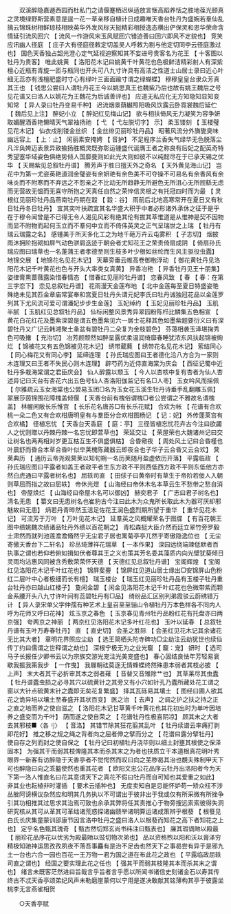 <!-- { "loadSidebar": true } -->
　　双溪醉隐嘉遯西园而杜私门之请偃蹇栖迟纵适放言惬高蹈养恬之胜地葆光颐真之灵境绿野斯营素意是逞一花一草亲移自植计日成趣唯天香台牡丹为盛婉若羣仙乱摛云锦珠树相鲜琼枝相映英华外发风标天挺精彩相授逸态横出俨保灵和恩华荣命含情延引流风回穴 【 流风一作游风宋玉风赋回穴错迹善曰回穴即风不定貌也】 竞笑应讯幽人径庭 【 庄子大有径庭径敕定切盖吴人呼敕为剔与他定切同李云径庭激过也】 国色天香独占韶光澄心定气延视迫察知其不妄进号贵客名为花王 【 十客图以牡丹为贵客】 唯此姚黄 【 洛阳花木记曰姚黄千叶黄花也色极鲜洁精彩射人有深紫檀心近瓶有青旋一匝与瓶同也开头可八九寸许具有高洁之性道士山居士录曰近心叶细无蕊亦有浅檀肥盛时寸心有绿叶三面面踰寸谓之绿蝴蝶】 穆穆皇皇台隶众芳真其王也 【 钱思公尝曰人谓牡丹花王今以姚思真王也魏紫乃后也故有姚王魏后之号见花谱又曰洛人以姚花为王魏花为后诚善评也】 应道无私应化无方知隐知显知变知常 【 异人录曰牡丹变易千种】 迟流烟景荫樾照阳吸风饮露云卧霓裳魏后延伫 【 魏后见上注】 醉妃小立 【 醉妃红见梅山记】 欲与相扶倚风无力凝笑为容争妍取媚醒酒香艳懒晴天气翠袖扬祂 【 弋 【 弋左脱切字】 示】 柔玉镂刻 【 玉楼璧见花木记】 仙衣戍削镂金丝织 【 金丝绯见丽珍牡丹品】 昭著风流分外旖旎臭味幽远容上 【 上：止】 闲丽素安掩娉 【 音护】 不足程序兰香失气绿华无色脱落尘凡泮奂姱迈表景异致揄扬胜概灵既弥彰运锺盛代诞膺王者之称良有后妃之配英奇特秀望塞华域姿色俱绝势倾人国靡曼则如此光大则如彼不以纯懿尽在于已承天锡之优华 【 天赐紫见总叙牡丹谱】 腾芳声于胜日擅天外之奇名 【 天外黄见海山记】 岂花中为第一尤姿英艳道润金璧姿有余妍艳有余色美不可夺操不可易名有余香风有余味炎而不附寒而不弃远之不怨亲之不比动无所趋静无所避色无所沮心无所觊繇无虑而无营故无愠而无喜守所抱之天真任自然之荣悴信灵根之有托冠四时而为最 【 灵根红见丽珍牡丹品燕南牡丹期在縠 【 縠：谷】 雨前后北地高寒常开在夏日又有秋日牡丹冬日牡丹】 宜其奕叶扶疏宜其名华盛大积于中者必形诸外承休之征于是乎在于穆令闻曾是不已得无令人渴见风彩有绝其伦有拔其萃惟道是从惟神是契不因物而显不附物而起何玉立而不羣何中立而不倚伟英灵之正气呈瑞世之上瑞 【 牡丹有瑞云瑞露之名】 感锺美于所天多化工之为地千葩万卉云屯雾积 【 子志切】 烟披雨沐拥阶抱砌如屏气动色骈肩迭迹于朝会者尤知花王之荣贵倚扇成阴 【 倚扇孙氏瑞应图曰瑞草也一名萐蒲王者孝德至则生枝多叶少根如丝纶而生风主驱役虫蠹】 地锦交展 【 地锦花名见花木记】 天幕旁垂云帷高卷御枹浮动 【 御花黄牡丹见洛阳花木记千叶黄花也色与开头大率类女真黄】 异香冶艳 【 异香牡丹见王十朋集】 姿律膏熏蔷薇露染惜春情态 【 惜春红见丽珍牡丹谱】 恋春风致 【 春 【 春：在第三字恋下】 恋见总叙牡丹谱】 花雨漫天金莲布地 【 北中金莲每至夏日特盛姿艳殊绝未见其匹金章庙常宴奉和宫夏日牡丹头谓元妃李氏曰牡丹诚独冠花品以金莲罗列其下尤风流可爱可谓潘妃步步生金莲】 玉妃绰约 【 玉妃见丽珍牡丹品】 玉肌半腻 【 玉肌红见总叙牡丹品】 仙标闲整风景秀异翠园粉陈栉比鳞集五色相宣 【 黄花白花红花及墨紫深碧是谓五色墨紫见六一居士花释其色如墨紫题要衍义曰有深碧牡丹又广记云韩湘聚土夆盆有碧牡丹二朵复为金枝碧色】 芬蔼相袭玉泽堪掬秀色可吸撦 【 充治切】 冶芳颜颓然如醉呈露优柔温润绮靡春睡犹浓东风扶起锦被绚烂 【 锦被花又有五色锦被见花木记】 绣带葳蕤 【 绣带花名见花木记】 萦结同心 【 同心梅花又有同心李】 延缔连理 【 孙氏瑞应图曰王者德化洽八方合为一家则木连理又曰王者不失民心则木连理】 辟芍药为近侍直海棠为庆会 【 西征记蜀中近牡丹多栽海棠谓之君臣庆会】 仙人醉露以颓玉 【 今人以杏核中复有杏者为仙人杏述异记曰天台有杏花六出五色号仙人杏洛阳伽监记有名□人枣】 玉女吟风而摇佩 【 尔雅疏云玉女海棠也公尝易玉团□名为玉女花玉溪生牡丹诗垂手乱翻雕玉佩】 翠展莎茵锦围花障槐盖倾偃 【 天香台前有槐俗谓槐□者公尝谓之不雅故名谓槐盖】 林幄闲敞长乐惟宫 【 长乐花名唐苏□有长乐花赋】 合欢为帐 【 花谱有合欢桃一朵二色又有合欢柑唐明皇有与羣臣分合欢柑图杨记 【 记：妃】 外传蓬莱宫有合欢橘】 径植忘忧 【 天香台天香庭 【 庭：亭】 三径皆植忘忧花卉古今注曰欲蠲人之忧则赠以丹棘丹棘一名忘忧即萱草也】 荣延交让 【 荣屋荣也大魏诸州记曰交让树名也两两相对岁更互枯互生不俱盛俱枯】 合昏儆夜 【 周处风土记曰合昏槿也叶晨舒而昏合本草合昏叶似皁荚槐陈藏器云即夜合也子华子云合昏又云合欢】 蓂荚典历 【 通历云帝尧观蓂荚以知旬朔一名历荚随月盈虚依历开落】 平露临政 【 孙氏瑞应图曰平露者如盖王者政平者生东方政不平则西低西方政不平则东低他方亦然白虎通曰平露者树名也】 屈轶司直 【 田俅子曰黄帝时有草生于帝阶若佞人入朝则草屈而指之故曰屈轶】 帝休光煜 【 山海经曰帝休木名本草云生不愁带之愁自消也】 帝屋焕烂 【 山海经曰帝屋木名可以御凶】 赫奕君子 【 广志曰君子树名也】 清名无患 【 纂文曰无患树名也崔豹古今注曰此木为众鬼所长取此木为器可厌却邪魅故曰无患】 炳若丹青晬然玉洁足佐花王润色盛烈期所望于重华 【 重华见花木记】 可流芳于万叶 【 万叶见花木记】 延羣英之风概耀荣名于图牒 【 有百花朝王图中缋姚魏次绩诸品牡丹外缋以百花朝之】 青松森挺大臣介然而廷立翠竹旁罗毅士肃然而就列池莲澹澹翛然乎无尘君子居也篱菊亭亭兀然乎寄傲隐逸位也 【 无尘寄傲天香台下二轩名】 珍丛琦薄祥花瑞草 【 一本作果】 深园远绕端竦低默者百执事之谓也若仰若俯如揖如伏者尊其王之义也策其芳名委其藻质内向光壁犹葵倾日灵雨均沾惠风同被含秀敷荣荣怀天德 【 天德红见总叙牡丹谱】 宝阁辉煌 【 宝阁红见洛阳花木记千叶红花也】 锦屏斐亹 【 锦屏红见道山居士缘出□安锦屏山色粉红二层叶中心者极细而长有檀】 瑞玉楼台 【 瑞玉红见丽珍牡丹品有玉楼子牡丹重台牡丹亦曰越山红楼子】 敻闲金碧 【 闲金见洛阳花木记千叶红花也色微带紫而颗金系腰开头八九寸许叶间有蕊碧牡丹有□品】 绮纷品汇区别列弟霞驳云蔚绣错万计 【 异人录宋单父字仲孺有种艺术上皇召至至骊山令植牡丹万本色样各不同内人呼为花师又呼曰花神】 炫玉京之春色 【 玉京春见青州牡丹品粉红花有托盘亦曰两京强】 夸两京之神丽 【 两京红见洛阳花木记多叶红花也】 玉叶以延春 【 总叙牡丹谱有玉叶万寿春牡丹】 直 【 直史切】 会圣之胜际 【 会圣红见花木记其余诸花无比其大者】 章明花界照应尘劫 【 选王简栖头陀寺碑功□尘劫注云劫犹世也续仙传丁约曰儒谓之世释谓之劫也】 深根宁极无为之业光竉 【 竉：宠】 妍时 【 选司马子长报任少卿书云以为宗族交游光宠注光美宠盛也】 春心固结良怯年芳轻易衰歇我振我策我步 【 一作曳】 我屧朝祛莫逐无情蜂蝶终然殊患本弱者其枝必披 【 上声】 末大者其干必折审其本之弱者薙 【 音替又音雉除艹也】 其草莱尽其虫蠹 【 牡丹谱蠹虫损之必寻其穴以硫黄针之其旁又有小穴如针孔乃蠹所藏处花工谓之窗以大针点硫黄末针之蠹即无矣花复繁盛】 择其瓦砾易其壤土 【 图经曰圃人欲其花之诡异培以壤土至春盛开其状百变】 医之治 【 去声】 之调之护之扶之持之正之直之培而养之使自滋之 【 洛阳花木记甘草黄千叶黄花也其花初出时为单叶因培养之盛变而为千叶】 荫而遂之使自荣之 【 花谱牡丹性极喜阴凉】 顾其末之大者去其邪枝■〈各刂〉 【 音洛】 其错节除其狂花翦其乱叶 【 牡丹续谱云率痛打剥即花好】 推之移之规之绳之背者向之屈者伸之擘而分之 【 花谱曰露分擘牡丹】 使自存之列而封之使自保之 【 牡丹记曰初植牡丹浇毕则以细土封壅其根使之保泽固本】 为强其干而弱其枝俾隆其本而杀其末之为者也扶质立干本道根真花明叶秀眼界一新客有访醉隐于天香亭者不觉愕然而叹曰向之芜秽曷其治也覩夫殊制甲天下可也醉隐曰向之乖盭使然也重其花者 【 欧阳文忠公花品序云牡丹出洛阳者今为天下第一洛人惟直名曰花其意谓天下之真花不假曰牡丹而自可知也其爱重之如此】 非其业也耘植非时灌插 【 要术云插种也】 无度卖知自是忌能怀妒苟一矫众枉不涉丛脞阿谤横议杂然应和明其几务执以不可谓出于彼非出于我或仅有所采微有所挫争引其功相推其过思求其治焉可致也余承其弊将任其责推心于物旁搜远索索彼得失洞研究核从其可从革其可革绌诸荒惑探诸幽赜举诸明算运诸成策辨乎根蕟 【 根蕟见白氏长庆集童蒙训邵康节因言洛中牡丹之盛曰洛人以根蕟而知花之高下者知花之上也】 定乎名色甄其瑰奇 【 甄古然切郑玄尚书纬注曰甄表也】 廉其瑕谪貤以殿最 【 丽珍花品序花以优劣为殿最貤以豉切物次弟也】 品以资格煦以阳和沃以膏泽穷精极知驰神运思孜孜夙夜不落吾事麤有是治不足齿也然天下之事曷尝有异于是邪九土一台也六合一园也百花一王万物一君为国之道在布此花之政也 【 平露临政屈轶司直之谓也】 经国之要实理此花之任也 【 强其干而弱其枝隆其本而杀其末之谓也】 绪言未既客茫然进曰旨哉言乎旨者言乎愿以所闻书诸信史刻诸金石以寿其传终古不忒天香亭颂弟纪风声未勒磨崖蒙何以宁用是遂决敢献其铭薄构其亭于彼露坐桃李无言燕雀相贺 

　　○天香亭赋 


